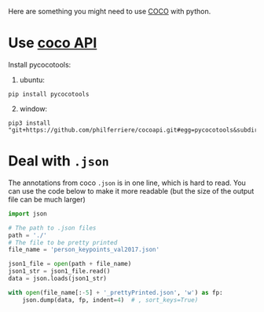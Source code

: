 Here are something you might need to use [COCO](http://cocodataset.org/#home) with python.

# Use [coco API](https://github.com/cocodataset/cocoapi)
Install pycocotools:
1. ubuntu:
```
pip install pycocotools
```
2. window:
```
pip3 install "git+https://github.com/philferriere/cocoapi.git#egg=pycocotools&subdirectory=PythonAPI"
```
# Deal with `.json`
The annotations from coco `.json` is in one line, which is hard to read. You can use the code below to make it more readable (but the size of the output file can be much larger)
``` python
import json

# The path to .json files
path = './'
# The file to be pretty printed
file_name = 'person_keypoints_val2017.json'

json1_file = open(path + file_name)
json1_str = json1_file.read()
data = json.loads(json1_str)

with open(file_name[:-5] + '_prettyPrinted.json', 'w') as fp:
    json.dump(data, fp, indent=4)  # , sort_keys=True)
```
